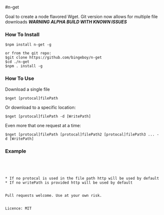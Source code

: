 #n-get

Goal to create a node flavored Wget.
Git version now allows for multiple file downloads ***WARNING ALPHA BUILD WITH KNOWN ISSUES***


### How To Install
```
$npm install n-get -g 

or from the git repo:
$git clone https://github.com/bingeboy/n-get
$cd ./n-get 
$npm . install -g
```
### How To Use
Download a single file
```
$nget [protocal]filePath
```
Or download to a specific location:
```
$nget [protocal]filePath -d [WritePath]
```
Even more that one request at a time:
```
$nget [protocal]filePath [protocal]filePath2 [protocal]filePath3 ... -d [WritePath]

```

### Example 
```




* If no protocal is used in the file path http will be used by default
* If no writePath is provided http will be used by default


Pull requests welcome. Use at your own risk.


Licence: MIT
